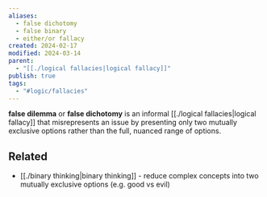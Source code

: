 ```yaml
---
aliases:
  - false dichotomy
  - false binary
  - either/or fallacy
created: 2024-02-17
modified: 2024-03-14
parent:
  - "[[./logical fallacies|logical fallacy]]"
publish: true
tags:
  - "#logic/fallacies"
---
```

**false dilemma** or **false dichotomy** is an informal [[./logical fallacies|logical fallacy]] that misrepresents an issue by presenting only two mutually exclusive options rather than the full, nuanced range of options.

## Related
- [[./binary thinking|binary thinking]] - reduce complex concepts into two mutually exclusive options (e.g. good vs evil)